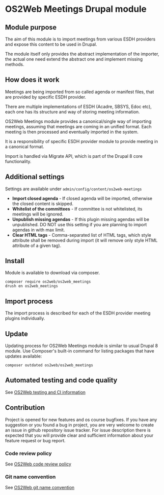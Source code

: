 # OS2Web Meetings Drupal module

## Module purpose

The aim of this module is to import meetings from various ESDH providers and expose this content to be used in Drupal.

The module itself only provides the abstract implementation of the importer, the actual one need extend the abstract one and implement missing methods.

## How does it work

Meetings are being imported from so called agenda or manifest files, that are provided by specific ESDH provider.

There are multiple implementations of ESDH (Acadre, SBSYS, Edoc etc), each one has its structure and way of storing meeting information.

OS2Web Meetings module provides a canonical/single way of importing meetings, assuming that meetings are coming in an unified format.
Each meeting is then processed and eventually imported in the system.

It is a responsibility of specific ESDH provider module to provide meeting in a canonical format.

Import is handled via Migrate API, which is part of the Drupal 8 core functionality.

## Additional settings
Settings are available under ```admin/config/content/os2web-meetings```
* **Import closed agenda** - If closed agenda will be imported, otherwise the closed content is skipped.
* **Whitelist of the committees** - If committee is not whitelisted, its meetings will be ignored.
* **Unpublish missing agendas** - If this plugin missing agendas will be unpublished. DO NOT use this setting if you are planning to import agendas in with max limit.
* **Clear HTML tags** - Comma-separated list of HTML tags, which style attribute shall be removed during import (it will remove only style HTML attribute of a given tag).

## Install

Module is available to download via composer.
```
composer require os2web/os2web_meetings
drush en os2web_meetings
```

## Import process

The import process is described for each of the ESDH provider meeting plugins individually.

## Update
Updating process for OS2Web Meetings module is similar to usual Drupal 8 module.
Use Composer's built-in command for listing packages that have updates available:

```
composer outdated os2web/os2web_meetings
```

## Automated testing and code quality
See [OS2Web testing and CI information](https://github.com/OS2Web/docs#testing-and-ci)

## Contribution

Project is opened for new features and os course bugfixes.
If you have any suggestion or you found a bug in project, you are very welcome
to create an issue in github repository issue tracker.
For issue description there is expected that you will provide clear and
sufficient information about your feature request or bug report.

### Code review policy
See [OS2Web code review policy](https://github.com/OS2Web/docs#code-review)

### Git name convention
See [OS2Web git name convention](https://github.com/OS2Web/docs#git-guideline)
